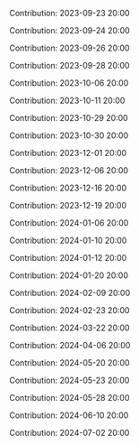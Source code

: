 Contribution: 2023-09-23 20:00

Contribution: 2023-09-24 20:00

Contribution: 2023-09-26 20:00

Contribution: 2023-09-28 20:00

Contribution: 2023-10-06 20:00

Contribution: 2023-10-11 20:00

Contribution: 2023-10-29 20:00

Contribution: 2023-10-30 20:00

Contribution: 2023-12-01 20:00

Contribution: 2023-12-06 20:00

Contribution: 2023-12-16 20:00

Contribution: 2023-12-19 20:00

Contribution: 2024-01-06 20:00

Contribution: 2024-01-10 20:00

Contribution: 2024-01-12 20:00

Contribution: 2024-01-20 20:00

Contribution: 2024-02-09 20:00

Contribution: 2024-02-23 20:00

Contribution: 2024-03-22 20:00

Contribution: 2024-04-06 20:00

Contribution: 2024-05-20 20:00

Contribution: 2024-05-23 20:00

Contribution: 2024-05-28 20:00

Contribution: 2024-06-10 20:00

Contribution: 2024-07-02 20:00

